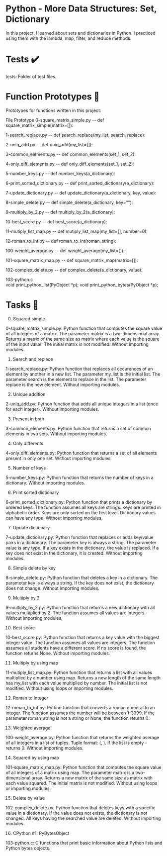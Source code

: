 # Python - More Data Structures: Set, Dictionary
In this project, I learned about sets and dictionaries in Python. I practiced using them with the lambda, map, filter, and reduce methods.

# Tests ✔️
tests: Folder of test files.

# Function Prototypes 💾
Prototypes for functions written in this project:

File	       Prototype
0-square_matrix_simple.py --   def square_matrix_simple(matrix=[]):

1-search_replace.py --	def search_replace(my_list, search, replace):

2-uniq_add.py --  def uniq_add(my_list=[]):

3-common_elements.py --	def common_elements(set_1, set_2):

4-only_diff_elements.py --	def only_diff_elements(set_1, set_2):

5-number_keys.py --	def number_keys(a_dictionary):

6-print_sorted_dictionary.py --	def print_sorted_dictionary(a_dictionary):

7-update_dictionary.py --	def update_dictionary(a_dictionary, key, value):

8-simple_delete.py --	def simple_delete(a_dictionary, key=""):

9-multiply_by_2.py --	def multiply_by_2(a_dictionary):

10-best_score.py --	def best_score(a_dictionary):

11-mutiply_list_map.py --	def mutiply_list_map(my_list=[], number=0):

12-roman_to_int.py --	def roman_to_int(roman_string):

100-weight_average.py --	def weight_average(my_list=[]):

101-square_matrix_map.py -- def square_matrix_map(matrix=[]):

102-complex_delete.py --	def complex_delete(a_dictionary, value):

103-python.c	
void print_python_list(PyObject *p);
void print_python_bytes(PyObject *p);

#  Tasks 📃
0. Squared simple

0-square_matrix_simple.py:  Python function that computes the square value of all integers of a matrix.
The parameter matrix is a two-dimensional array.
Returns a matrix of the same size as matrix where each value is the square of the input value.
The initial matrix is not modified.
Without importing modules.

1. Search and replace

1-search_replace.py:    Python function that replaces all occurences of an element by another in a new list.
The parameter my_list is the initial list.
The parameter search is the element to replace in the list.
The parameter replace is the new element.
Without importing modules.

2. Unique addition

2-uniq_add.py:  Python function that adds all unique integers in a list (once for each integer).
Without importing modules.

3. Present in both

3-common_elements.py:   Python function that returns a set of common elements in two sets.
Without importing modules.

4. Only differents

4-only_diff_elements.py:  Python function that returns a set of all elements present in only one set.
Without importing modules.

5. Number of keys

5-number_keys.py:  Python function that returns the number of keys in a dictionary.
Without importing modules.

6. Print sorted dictionary

6-print_sorted_dictionary.py:  Python function that prints a dictionary by ordered keys.
The function assumes all keys are strings.
Keys are printed in alphabetic order.
Keys are only sorted on the first level.
Dictionary values can have any type.
Without importing modules.

7. Update dictionary

7-update_dictionary.py:  Python function that replaces or adds key/value pairs in a dictionary.
The parameter key is always a string.
The parameter value is any type.
If a key exists in the dictionary, the value is replaced.
If a key does not exist in the dictionary, it is created.
Without importing modules.

8. Simple delete by key

8-simple_delete.py:  Python function that deletes a key in a dictionary.
The parameter key is always a string.
If the key does not exist, the dictionary does not change.
Without importing modules.

9. Multiply by 2

9-multiply_by_2.py:  Python function that returns a new dictionary with all values multiplied by 2.
The function assumes all values are integers.
Without importing modules.

10. Best score

10-best_score.py:  Python function that returns a key value with the biggest integer value.
The function assumes all values are integers.
The function assumes all students have a different score.
If no score is found, the function returns None.
Without importing modules.

11. Multiply by using map

11-mutiply_list_map.py: Python function that returns a list with all values multiplied by a number using map.
Returns a new length of the same length has my_list with each value multiplied by number.
The initial list is not modified.
Without using loops or importing modules.

12. Roman to Integer

12-roman_to_int.py: Python function that converts a roman numeral to an integer.
The function assumes the number will be between 1-3999.
If the parameter roman_string is not a string or None, the function returns 0.

13. Weighted average!

100-weight_average.py: Python function that returns the weighted average of all integers in a list of tuples.
Tuple format: (<score>, <weight>).
If the list is empty - returns 0.
Without importing modules.

14. Squared by using map

101-square_matrix_map.py: Python function that computes the square value of all integers of a matrix using map.
The parameter matrix is a two-dimensional array.
Returns a new matrix of the same size as matrix with each value squared.
The initial matrix is not modified.
Without using loops or importing modules.

15. Delete by value

102-complex_delete.py: Python function that deletes keys with a specific value in a dictionary.
If the value does not exists, the dictionary is not changed.
All keys having the searched value are deleted.
Without importing modules.

16. CPython #1: PyBytesObject

103-python.c: C functions that print basic information about Python lists and Python bytes objects.
